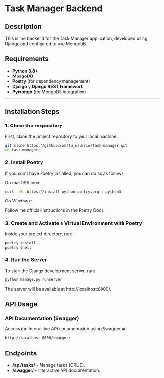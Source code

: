 # Task Manager Backend

## Description

This is the backend for the Task Manager application, developed using Django and configured to use MongoDB.

## Requirements

- **Python 3.8+**
- **MongoDB**
- **Poetry** (for dependency management)
- **Django** y **Django REST Framework**
- **Pymongo** (for MongoDB integration)

---

## Installation Steps

### 1. Clone the respository

First, clone the project repository to your local machine:

```bash
git clone https://github.com/tu_usuario/task-manager.git
cd task-manager
```

### 2. Install Poetry
If you don't have Poetry installed, you can do so as follows:

On macOS/Linux:

```bash
curl -sSL https://install.python-poetry.org | python3 -
```

On Windows:

Follow the official instructions in the Poetry Docs.


### 3. Create and Activate a Virtual Environment with Poetry

Inside your project directory, run:

```bash
poetry install
poetry shell
```

### 4. Run the Server
To start the Django development server, run:

```bash
python manage.py runserver
```

The server will be available at http://localhost:8000/.

## API Usage
### API Documentation (Swagger)
Access the interactive API documentation using Swagger at:

```bash
http://localhost:8000/swagger/
```

## Endpoints

- **/api/tasks/** - Manage tasks (CRUD).
- **/swagger/** - Interactive API documentation.